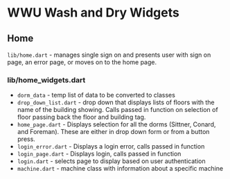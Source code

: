 # WWU Wash and Dry Widgets

## Home
`lib/home.dart` - manages single sign on and presents user with sign on page, an error page, or moves on to the home page.
### lib/home_widgets.dart
* `dorm_data` - temp list of data to be converted to classes
* `drop_down_list.dart` - drop down that displays lists of floors with the name of the building showing. Calls passed in function on selection of floor passing back the floor and building tag.
* `home_page.dart` - Displays selection for all the dorms (Sittner, Conard, and Foreman). These are either in drop down form or from a button press.
* `login_error.dart` - Displays a login error, calls passed in function
* `login_page.dart` - Displays login, calls passed in function
* `login.dart` - selects page to display based on user authentication 
* `machine.dart` - machine class with information about a specific machine
